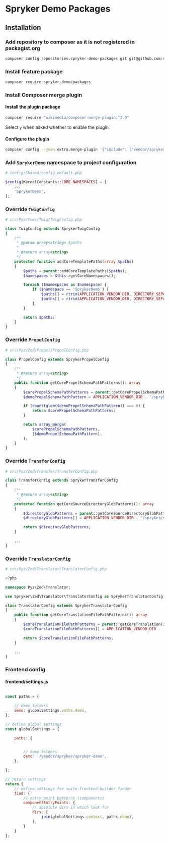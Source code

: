 # Spryker Demo Packages

## Installation

### Add repository to composer as it is not registered in packagist.org

```bash
composer config repositories.spryker-demo-packages git git@github.com:spryker-projects/demo-packages-nonsplit.git
```

### Install feature package

```bash
composer require spryker-demo/packages
```

### Install Composer merge plugin

#### Install the plugin package

```bash
composer require "wikimedia/composer-merge-plugin:^2.0"
```

Select `y` when asked whether to enable the plugin.

#### Configure the plugin

```bash
composer config --json extra.merge-plugin '{"include": ["vendor/spryker/spryker-demo/Bundles/*/composer.json"], "ignore-duplicates": true}'
```

### Add `SprykerDemo` namespace to project configuration

```php
# config/Shared/config_default.php

$config[KernelConstants::CORE_NAMESPACES] = [
    ...
    'SprykerDemo',
];
```

### Override `TwigConfig`

```php
# src/Pyz/Yves/Twig/TwigConfig.php

class TwigConfig extends SprykerTwigConfig
{
    /**
     * @param array<string> $paths
     *
     * @return array<string>
     */
    protected function addCoreTemplatePaths(array $paths)
    {
        $paths = parent::addCoreTemplatePaths($paths);
        $namespaces = $this->getCoreNamespaces();

        foreach ($namespaces as $namespace) {
            if ($namespace == 'SprykerDemo') {
                $paths[] = rtrim(APPLICATION_VENDOR_DIR, DIRECTORY_SEPARATOR) . '/*/*/Bundles/*/src/' . $namespace . '/Yves/%s/Theme/' . $this->getThemeNameDefault();
                $paths[] = rtrim(APPLICATION_VENDOR_DIR, DIRECTORY_SEPARATOR) . '/*/*/Bundles/*/src/' . $namespace . '/Shared/%s/Theme/' . $this->getThemeNameDefault();
            }
        }

        return $paths;
    }
}
```

### Override `PropelConfig`

```php
# src/Pyz/Zed/Propel/PropelConfig.php

class PropelConfig extends SprykerPropelConfig
{
    /**
     * @return array<string>
     */
    public function getCorePropelSchemaPathPatterns(): array
    {
        $corePropelSchemaPathPatterns = parent::getCorePropelSchemaPathPatterns();
        $demoPropelSchemaPathPattern = APPLICATION_VENDOR_DIR . '/spryker/spryker-demo/Bundles/*/src/*/Zed/*/Persistence/Propel/Schema/';

        if (count(glob($demoPropelSchemaPathPattern)) === 0) {
            return $corePropelSchemaPathPatterns;
        }

        return array_merge(
            $corePropelSchemaPathPatterns,
            [$demoPropelSchemaPathPattern],
        );
    }
}
```

### Override `TransferConfig`

```php
# src/Pyz/Zed/Transfer/TransferConfig.php

class TransferConfig extends SprykerTransferConfig
{
    /**
     * @return array<string>
     */
    protected function getCoreSourceDirectoryGlobPatterns(): array
    {
        $directoryGlobPatterns = parent::getCoreSourceDirectoryGlobPatterns();
        $directoryGlobPatterns[] = APPLICATION_VENDOR_DIR . '/spryker/spryker-demo/Bundles/*/src/SprykerDemo/Shared/*/Transfer/';

        return $directoryGlobPatterns;
    }

    ...
}
```

### Override `TranslatorConfig`

```php
# src/Pyz/Zed/Translator/TranslatorConfig.php

<?php

namespace Pyz\Zed\Translator;

use Spryker\Zed\Translator\TranslatorConfig as SprykerTranslatorConfig;

class TranslatorConfig extends SprykerTranslatorConfig
{
    public function getCoreTranslationFilePathPatterns(): array
    {
        $coreTranslationFilePathPatterns = parent::getCoreTranslationFilePathPatterns();
        $coreTranslationFilePathPatterns[] = APPLICATION_VENDOR_DIR . '/spryker/spryker-demo/Bundles/*/data/translation/Zed/[a-z][a-z]_[A-Z][A-Z].csv';

        return $coreTranslationFilePathPatterns;
    }

    ...
}

```
### Frontend config

#### frontend/settings.js
```js

const paths = {

    // demo folders
    demo: globalSettings.paths.demo,
};

// define global settings
const globalSettings = {

    paths: {


        // demo folders
        demo: '/vendor/spryker/spryker-demo',
    },

};

// return settings
return {
    // define settings for suite-frontend-builder finder
    find: {
        // entry point patterns (components)
        componentEntryPoints: {
            // absolute dirs in which look for
            dirs: [
                join(globalSettings.context, paths.demo),
            ],
        }
    }
};
```
